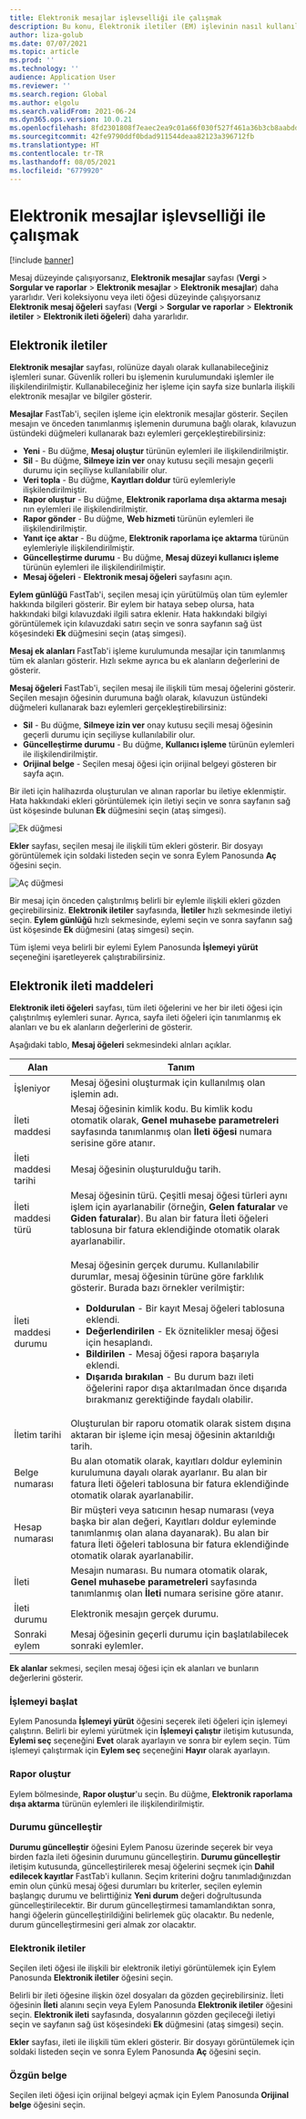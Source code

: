 ```yaml
---
title: Elektronik mesajlar işlevselliği ile çalışmak
description: Bu konu, Elektronik iletiler (EM) işlevinin nasıl kullanılacağı hakkında bilgi sağlar.
author: liza-golub
ms.date: 07/07/2021
ms.topic: article
ms.prod: ''
ms.technology: ''
audience: Application User
ms.reviewer: ''
ms.search.region: Global
ms.author: elgolu
ms.search.validFrom: 2021-06-24
ms.dyn365.ops.version: 10.0.21
ms.openlocfilehash: 8fd2301808f7eaec2ea9c01a66f030f527f461a36b3cb8aabddcfbf414f06d2a
ms.sourcegitcommit: 42fe9790ddf0bdad911544deaa82123a396712fb
ms.translationtype: HT
ms.contentlocale: tr-TR
ms.lasthandoff: 08/05/2021
ms.locfileid: "6779920"
---
```

# <a name="work-with-the-electronic-messages-functionality"></a>Elektronik mesajlar işlevselliği ile çalışmak

[!include [banner](../includes/banner.md)]

Mesaj düzeyinde çalışıyorsanız, **Elektronik mesajlar** sayfası (**Vergi** \> **Sorgular ve raporlar** \> **Elektronik mesajlar** \> **Elektronik mesajlar**) daha yararlıdır. Veri koleksiyonu veya ileti öğesi düzeyinde çalışıyorsanız **Elektronik mesaj öğeleri** sayfası (**Vergi** \> **Sorgular ve raporlar** \> **Elektronik iletiler** \> **Elektronik ileti öğeleri**) daha yararlıdır.

## <a name="electronic-messages"></a>Elektronik iletiler

**Elektronik mesajlar** sayfası, rolünüze dayalı olarak kullanabileceğiniz işlemleri sunar. Güvenlik rolleri bu işlemenin kurulumundaki işlemler ile ilişkilendirilmiştir. Kullanabileceğiniz her işleme için sayfa size bunlarla ilişkili elektronik mesajlar ve bilgiler gösterir.

**Mesajlar** FastTab'i, seçilen işleme için elektronik mesajlar gösterir. Seçilen mesajın ve önceden tanımlanmış işlemenin durumuna bağlı olarak, kılavuzun üstündeki düğmeleri kullanarak bazı eylemleri gerçekleştirebilirsiniz:

- **Yeni** - Bu düğme, **Mesaj oluştur** türünün eylemleri ile ilişkilendirilmiştir.
- **Sil** - Bu düğme, **Silmeye izin ver** onay kutusu seçili mesajın geçerli durumu için seçiliyse kullanılabilir olur.
- **Veri topla** - Bu düğme, **Kayıtları doldur** türü eylemleriyle ilişkilendirilmiştir.
- **Rapor oluştur** - Bu düğme, **Elektronik raporlama dışa aktarma mesajı** nın eylemleri ile ilişkilendirilmiştir.
- **Rapor gönder** - Bu düğme, **Web hizmeti** türünün eylemleri ile ilişkilendirilmiştir.
- **Yanıt içe aktar** - Bu düğme, **Elektronik raporlama içe aktarma** türünün eylemleriyle ilişkilendirilmiştir.
- **Güncelleştirme durumu** - Bu düğme, **Mesaj düzeyi kullanıcı işleme** türünün eylemleri ile ilişkilendirilmiştir.
- **Mesaj öğeleri** - **Elektronik mesaj öğeleri** sayfasını açın.

**Eylem günlüğü** FastTab'i, seçilen mesaj için yürütülmüş olan tüm eylemler hakkında bilgileri gösterir. Bir eylem bir hataya sebep olursa, hata hakkındaki bilgi kılavuzdaki ilgili satıra eklenir. Hata hakkındaki bilgiyi görüntülemek için kılavuzdaki satırı seçin ve sonra sayfanın sağ üst köşesindeki **Ek** düğmesini seçin (ataş simgesi).

**Mesaj ek alanları** FastTab'i işleme kurulumunda mesajlar için tanımlanmış tüm ek alanları gösterir. Hızlı sekme ayrıca bu ek alanların değerlerini de gösterir.

**Mesaj öğeleri** FastTab'i, seçilen mesaj ile ilişkili tüm mesaj öğelerini gösterir. Seçilen mesajın öğesinin durumuna bağlı olarak, kılavuzun üstündeki düğmeleri kullanarak bazı eylemleri gerçekleştirebilirsiniz:

- **Sil** - Bu düğme, **Silmeye izin ver** onay kutusu seçili mesaj öğesinin geçerli durumu için seçiliyse kullanılabilir olur.
- **Güncelleştirme durumu** - Bu düğme, **Kullanıcı işleme** türünün eylemleri ile ilişkilendirilmiştir.
- **Orijinal belge** - Seçilen mesaj öğesi için orijinal belgeyi gösteren bir sayfa açın.

Bir ileti için halihazırda oluşturulan ve alınan raporlar bu iletiye eklenmiştir. Hata hakkındaki ekleri görüntülemek için iletiyi seçin ve sonra sayfanın sağ üst köşesinde bulunan **Ek** düğmesini seçin (ataş simgesi).

![Ek düğmesi](media/attachment-icon.png)

**Ekler** sayfası, seçilen mesaj ile ilişkili tüm ekleri gösterir. Bir dosyayı görüntülemek için soldaki listeden seçin ve sonra Eylem Panosunda **Aç** öğesini seçin.

![Aç düğmesi](media/open-button.png)

Bir mesaj için önceden çalıştırılmış belirli bir eylemle ilişkili ekleri gözden geçirebilirsiniz. **Elektronik iletiler** sayfasında, **İletiler** hızlı sekmesinde iletiyi seçin. **Eylem günlüğü** hızlı sekmesinde, eylemi seçin ve sonra sayfanın sağ üst köşesinde **Ek** düğmesini (ataş simgesi) seçin.

Tüm işlemi veya belirli bir eylemi Eylem Panosunda **İşlemeyi yürüt** seçeneğini işaretleyerek çalıştırabilirsiniz.

## <a name="electronic-message-items"></a>Elektronik ileti maddeleri

**Elektronik ileti öğeleri** sayfası, tüm ileti öğelerini ve her bir ileti öğesi için çalıştırılmış eylemleri sunar. Ayrıca, sayfa ileti öğeleri için tanımlanmış ek alanları ve bu ek alanların değerlerini de gösterir.

Aşağıdaki tablo, **Mesaj öğeleri** sekmesindeki alnları açıklar.

<table>
<thead>
<tr>
<th>Alan</th>
<th>Tanım</th>
</tr>
</thead>
<tbody>
<tr>
<td>İşleniyor</td>
<td>Mesaj öğesini oluşturmak için kullanılmış olan işlemin adı.</td>
</tr>
<tr>
<td>İleti maddesi</td>
<td>Mesaj öğesinin kimlik kodu. Bu kimlik kodu otomatik olarak, <b>Genel muhasebe parametreleri</b> sayfasında tanımlanmış olan <b>İleti öğesi</b> numara serisine göre atanır.</td>
</tr>
<tr>
<td>İleti maddesi tarihi</td>
<td>Mesaj öğesinin oluşturulduğu tarih.</td>
</tr>
<tr>
<td>İleti maddesi türü</td>
<td>Mesaj öğesinin türü. Çeşitli mesaj öğesi türleri aynı işlem için ayarlanabilir (örneğin, <b>Gelen faturalar</b> ve <b>Giden faturalar</b>). Bu alan bir fatura İleti öğeleri tablosuna bir fatura eklendiğinde otomatik olarak ayarlanabilir.</td>
</tr>
<tr>
<td>İleti maddesi durumu</td>
<td><p>Mesaj öğesinin gerçek durumu. Kullanılabilir durumlar, mesaj öğesinin türüne göre farklılık gösterir. Burada bazı örnekler verilmiştir:</p>
<ul>
<li><b>Doldurulan</b> - Bir kayıt Mesaj öğeleri tablosuna eklendi.</li>
<li><b>Değerlendirilen</b> - Ek öznitelikler mesaj öğesi için hesaplandı.</li>
<li><b>Bildirilen</b> - Mesaj öğesi rapora başarıyla eklendi.</li>
<li><b>Dışarıda bırakılan</b> - Bu durum bazı ileti öğelerini rapor dışa aktarılmadan önce dışarıda bırakmanız gerektiğinde faydalı olabilir.</li>
</ul>
</td>
</tr>
<tr>
<td>İletim tarihi</td>
<td>Oluşturulan bir raporu otomatik olarak sistem dışına aktaran bir işleme için mesaj öğesinin aktarıldığı tarih.</td>
</tr>
<tr>
<td>Belge numarası</td>
<td>Bu alan otomatik olarak, kayıtları doldur eyleminin kurulumuna dayalı olarak ayarlanır. Bu alan bir fatura İleti öğeleri tablosuna bir fatura eklendiğinde otomatik olarak ayarlanabilir.</td>
</tr>
<tr>
<td>Hesap numarası</td>
<td>Bir müşteri veya satıcının hesap numarası (veya başka bir alan değeri, Kayıtları doldur eyleminde tanımlanmış olan alana dayanarak). Bu alan bir fatura İleti öğeleri tablosuna bir fatura eklendiğinde otomatik olarak ayarlanabilir.</td>
</tr>
<tr>
<td>İleti</td>
<td>Mesajın numarası. Bu numara otomatik olarak, <b>Genel muhasebe parametreleri</b> sayfasında tanımlanmış olan <b>İleti</b> numara serisine göre atanır.</td>
</tr>
<tr>
<td>İleti durumu</td>
<td>Elektronik mesajın gerçek durumu.</td>
</tr>
<tr>
<td>Sonraki eylem</td>
<td>Mesaj öğesinin geçerli durumu için başlatılabilecek sonraki eylemler.</td>
</tr>
</tbody>
</table>

**Ek alanlar** sekmesi, seçilen mesaj öğesi için ek alanları ve bunların değerlerini gösterir.

### <a name="run-processing"></a>İşlemeyi başlat

Eylem Panosunda **İşlemeyi yürüt** öğesini seçerek ileti öğeleri için işlemeyi çalıştırın. Belirli bir eylemi yürütmek için **İşlemeyi çalıştır** iletişim kutusunda, **Eylemi seç** seçeneğini **Evet** olarak ayarlayın ve sonra bir eylem seçin. Tüm işlemeyi çalıştırmak için **Eylem seç** seçeneğini **Hayır** olarak ayarlayın.

### <a name="generate-report"></a>Rapor oluştur

Eylem bölmesinde, **Rapor oluştur**'u seçin. Bu düğme, **Elektronik raporlama dışa aktarma** türünün eylemleri ile ilişkilendirilmiştir.

### <a name="update-status"></a>Durumu güncelleştir

**Durumu güncelleştir** öğesini Eylem Panosu üzerinde seçerek bir veya birden fazla ileti öğesinin durumunu güncelleştirin. **Durumu güncelleştir** iletişim kutusunda, güncelleştirilerek mesaj öğelerini seçmek için **Dahil edilecek kayıtlar** FastTab'i kullanın. Seçim kriterini doğru tanımladığınızdan emin olun çünkü mesaj öğesi durumları bu kriterler, seçilen eylemin başlangıç durumu ve belirttiğiniz **Yeni durum** değeri doğrultusunda güncelleştirilecektir. Bir durum güncelleştirmesi tamamlandıktan sonra, hangi öğelerin güncelleştirildiğini belirlemek güç olacaktır. Bu nedenle, durum güncelleştirmesini geri almak zor olacaktır.

### <a name="electronic-messages"></a>Elektronik iletiler

Seçilen ileti öğesi ile ilişkili bir elektronik iletiyi görüntülemek için Eylem Panosunda **Elektronik iletiler** öğesini seçin.

Belirli bir ileti öğesine ilişkin özel dosyaları da gözden geçirebilirsiniz. İleti öğesinin **İleti** alanını seçin veya Eylem Panosunda **Elektronik iletiler** öğesini seçin. **Elektronik ileti** sayfasında, dosyalarının gözden geçileceği iletiyi seçin ve sayfanın sağ üst köşesindeki **Ek** düğmesini (ataş simgesi) seçin.

**Ekler** sayfası, ileti ile ilişkili tüm ekleri gösterir. Bir dosyayı görüntülemek için soldaki listeden seçin ve sonra Eylem Panosunda **Aç** öğesini seçin.

### <a name="original-document"></a>Özgün belge

Seçilen ileti öğesi için orijinal belgeyi açmak için Eylem Panosunda **Orijinal belge** öğesini seçin.
